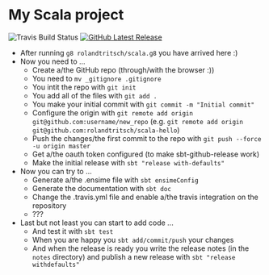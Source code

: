 # My Scala project

![Travis Build Status](https://travis-ci.org/rolandtritsch/scala-hello.svg?branch=master)
[![GitHub Latest Release](http://img.shields.io/github/release/rolandtritsch/scala-hello/all.svg)](https://github.com/rolandtritsch/scala-hello/releases/latest)

* After running `g8 rolandtritsch/scala.g8` you have arrived here :)
* Now you need to ...
  * Create a/the GitHub repo (through/with the browser :))
  * You need to `mv _gitignore .gitignore`
  * You intit the repo with `git init`
  * You add all of the files with `git add .`
  * You make your initial commit with `git commit -m "Initial commit"`
  * Configure the origin with `git remote add origin git@github.com:username/new_repo` (e.g. `git remote add origin git@github.com:rolandtritsch/scala-hello`)
  * Push the changes/the first commit to the repo with `git push --force -u origin master`
  * Get a/the oauth token configured (to make sbt-github-release work)
  * Make the initial release with `sbt "release with-defaults"`
* Now you can try to ...
  * Generate a/the .ensime file with `sbt ensimeConfig`
  * Generate the documentation with `sbt doc`
  * Change the .travis.yml file and enable a/the travis integration on the repository
  * ???
* Last but not least you can start to add code ...
  * And test it with `sbt test`
  * When you are happy you `sbt add/commit/push` your changes
  * And when the release is ready you write the release notes (in the `notes` directory) and publish a new release with `sbt "release withdefaults"`
